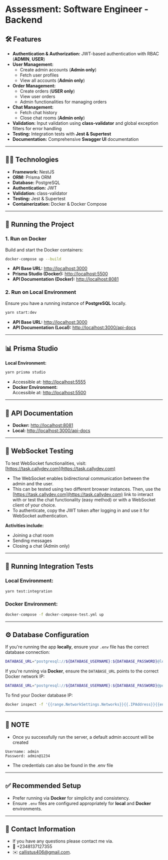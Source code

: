 # **Assessment: Software Engineer \- Backend**

## **🛠️ Features**

* **Authentication & Authorization:** JWT-based authentication with RBAC (**ADMIN**, **USER**)  
* **User Management:**  
  * Create admin accounts   (**Admin only**)  
  * Fetch user profiles  
  * View all accounts (**Admin only**)  
* **Order Management:**  
  * Create orders (**USER only**)  
  * View user orders  
  * Admin functionalities for managing orders  
* **Chat Management:**  
  * Fetch chat history  
  * Close chat rooms (**Admin only**)  
* **Validation:** Input validation using **class-validator** and global exception filters for error handling  
* **Testing:** Integration tests with **Jest & Supertest**  
* **Documentation:** Comprehensive **Swagger UI** documentation

---

## **🧑‍💻 Technologies**

* **Framework:** NestJS  
* **ORM:** Prisma ORM  
* **Database:** PostgreSQL  
* **Authentication:** JWT  
* **Validation:** class-validator  
* **Testing:** Jest & Supertest  
* **Containerization:** Docker & Docker Compose

---

## **🚀 Running the Project**

### **1\. Run on Docker**

Build and start the Docker containers:

```bash
docker-compose up --build
```

* **API Base URL:** [http://localhost:3000](http://localhost:3000)  
* **Prisma Studio (Docker):** [http://localhost:5500](http://localhost:5500)  
* **API Documentation (Docker):** [http://localhost:8081](http://localhost:8081)

### **2\. Run on Local Environment**

Ensure you have a running instance of **PostgreSQL** locally.

```bash
yarn start:dev
```

* **API Base URL:** [http://localhost:3000](http://localhost:3000)  
* **API Documentation (Local):** [http://localhost:3000/api-docs](http://localhost:3000/api-docs)

---

## **📊 Prisma Studio**

**Local Environment:**  
```bash   
yarn prisma studio
```

* Accessible at: [http://localhost:5555](http://localhost:5555)  
* **Docker Environment:**  
  Accessible at: [http://localhost:5500](http://localhost:5555)

---

## **📑 API Documentation**

* **Docker:** [http://localhost:8081](http://localhost:8081)  
* **Local:** [http://localhost:3000/api-docs](http://localhost:3000/api-docs)

---

## **💬 WebSocket Testing**

To test WebSocket functionalities, visit:  
[https://task.callydev.com](https://task.callydev.com)

* The WebSocket enables bidirectional communication between the admin and the user.  
* This can be tested using two different browser instances. Then, use the [https://task.callydev.com](https://task.callydev.com) link to interact with or test the chat functionality (easy method) or with a WebSocket client of your choice.  
* To authenticate, copy the JWT token after logging in and use it for WebSocket authentication.

**Activities include:**

* Joining a chat room  
* Sending messages  
* Closing a chat (Admin only)

---

## **🧪 Running Integration Tests**

### **Local Environment:**

```bash
yarn test:integration
```
### **Docker Environment:**

```bash
docker-compose -f docker-compose-test.yml up
```
---

## **⚙️ Database Configuration**

If you're running the app **locally**, ensure your `.env` file has the correct database connection:

```bash
DATABASE_URL="postgresql://${DATABASE_USERNAME}:${DATABASE_PASSWORD}@localhost:5432/${DATABASE_NAME}?schema=public"
```
If you're running via **Docker**, ensure the `DATABASE_URL` points to the correct Docker network IP:

```bash
DATABASE_URL="postgresql://${DATABASE_USERNAME}:${DATABASE_PASSWORD}@postgres_db:5432/${DATABASE_NAME}?schema=public"
```
To find your Docker database IP:

```bash
docker inspect -f '{{range.NetworkSettings.Networks}}{{.IPAddress}}{{end}}' postgres_db
```
---

## **📓 NOTE**
* Once yu successfully run the server, a  default admin account will be created

```text
Username: admin
Password: admin@1234
```
* The credentials can also be found in the .env file
---


## **✅ Recommended Setup**

* Prefer running via **Docker** for simplicity and consistency.  
* Ensure `.env` files are configured appropriately for **local** and **Docker** environments.

---

## **📝 Contact Information**

* If you have any questions please contact me via.  
* 📱  +2348137127355  
* ✉️   callistus406@gmail.com.  



